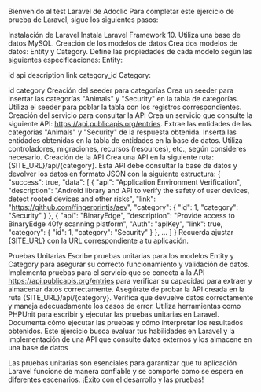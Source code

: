 Bienvenido al test Laravel de Adoclic
Para completar este ejercicio de prueba de Laravel, sigue los siguientes pasos:

Instalación de Laravel
Instala Laravel Framework 10.
Utiliza una base de datos MySQL.
Creación de los modelos de datos
Crea dos modelos de datos: Entity y Category.
Define las propiedades de cada modelo según las siguientes especificaciones:
Entity:

id
api
description
link
category_id
Category:

id
category
Creación del seeder para categorías
Crea un seeder para insertar las categorías "Animals" y "Security" en la tabla de categorías.
Utiliza el seeder para poblar la tabla con los registros correspondientes.
Creación del servicio para consultar la API
Crea un servicio que consulte la siguiente API: https://api.publicapis.org/entries.
Extrae las entidades de las categorías "Animals" y "Security" de la respuesta obtenida.
Inserta las entidades obtenidas en la tabla de entidades en la base de datos.
Utiliza controladores, migraciones, recursos (resources), etc., según consideres necesario.
Creación de la API
Crea una API en la siguiente ruta: {SITE_URL}/api/{category}.
Esta API debe consultar la base de datos y devolver los datos en formato JSON con la siguiente estructura:
{
    "success": true,
    "data": [
        {
            "api": "Application Environment Verification",
            "description": "Android library and API to verify the safety of user devices, detect rooted devices and other risks",
            "link": "https://github.com/fingerprintjs/aev",
            "category": {
                "id": 1,
                "category": "Security"
            }
        },
        {
            "api": "BinaryEdge",
            "description": "Provide access to BinaryEdge 40fy scanning platform",
            "Auth": "apiKey",
            "link": true,
            "category": {
                "id": 1,
                "category": "Security"
            }
        },
        ...
    ]
}
Recuerda ajustar {SITE_URL} con la URL correspondiente a tu aplicación.

Pruebas Unitarias
Escribe pruebas unitarias para los modelos Entity y Category para asegurar su correcto funcionamiento y validación de datos.
Implementa pruebas para el servicio que se conecta a la API https://api.publicapis.org/entries para verificar su capacidad para extraer y almacenar datos correctamente.
Asegúrate de probar la API creada en la ruta {SITE_URL}/api/{category}. Verifica que devuelve datos correctamente y maneja adecuadamente los casos de error.
Utiliza herramientas como PHPUnit para escribir y ejecutar las pruebas unitarias en Laravel.
Documenta cómo ejecutar las pruebas y cómo interpretar los resultados obtenidos.
Este ejercicio busca evaluar tus habilidades en Laravel y la implementación de una API que consulte datos externos y los almacene en una base de datos

Las pruebas unitarias son esenciales para garantizar que tu aplicación Laravel funcione de manera confiable y se comporte como se espera en diferentes escenarios. ¡Éxito con el desarrollo y las pruebas!
